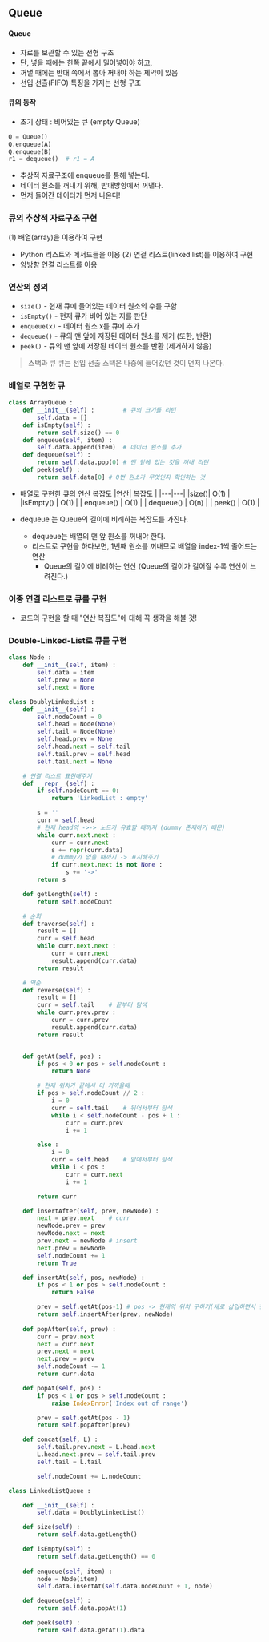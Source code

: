 ## Queue

#### Queue
* 자료를 보관할 수 있는 선형 구조
* 단, 넣을 때에는 한쪽 끝에서 밀어넣어야 하고,
* 꺼낼 때에는 반대 쪽에서 뽑아 꺼내야 하는 제약이 있음
* 선입 선출(FIFO) 특징을 가지는 선형 구조

#### 큐의 동작

* 초기 상태 : 비어있는 큐 (empty Queue)
```python
Q = Queue()
Q.enqueue(A)
Q.enqueue(B)
r1 = dequeue()  # r1 = A
```
* 추상적 자료구조에 enqueue를 통해 넣는다.
* 데이터 원소를 꺼내기 위해, 반대방향에서 꺼낸다.
* 먼저 들어간 데이터가 먼저 나온다!

### 큐의 추상적 자료구조 구현
(1) 배열(array)을 이용하여 구현
* Python 리스트와 메서드들을 이용
(2) 연결 리스트(linked list)를 이용하여 구현
* 양방향 연결 리스트를 이용

### 연산의 정의
* `size()` - 현재 큐에 들어있는 데이터 원소의 수를 구함
* `isEmpty()` - 현재 큐가 비어 있는 지를 판단
* `enqueue(x)` - 데이터 원소 x를 큐에 추가
* `dequeue()` - 큐의 맨 앞에 저장된 데이터 원소를 제거 (또한, 반환)
* `peek()` - 큐의 맨 앞에 저장된 데이터 원소를 반환 (제거하지 않음)

> 스택과 큐
> 큐는 선입 선출
> 스택은 나중에 들어갔던 것이 먼저 나온다.

### 배열로 구현한 큐
```python
class ArrayQueue :
    def __init__(self) :        # 큐의 크기를 리턴
        self.data = []
    def isEmpty(self) :
        return self.size() == 0
    def enqueue(self, item) :
        self.data.append(item)  # 데이터 원소를 추가
    def dequeue(self) :
        return self.data.pop(0) # 맨 앞에 있는 것을 꺼내 리턴
    def peek(self) :
        return self.data[0] # 0번 원소가 무엇인지 확인하는 것
```
* 배열로 구현한 큐의 연산 복잡도
|연산| 복잡도 | 
|---|---|
|size()| O(1) |
|isEmpty() | O(1) |
| enqueue() | O(1) | 
| dequeue() | O(n) | 
| peek() | O(1) |

* dequeue 는 Queue의 길이에 비례하는 복잡도를 가진다.
    * dequeue는 배열의 맨 앞 원소를 꺼내야 한다.
    * 리스트로 구현을 하다보면, 1번째 원소를 꺼내므로 배열을 index-1씩 줄어드는 연산
        * Queue의 길이에 비례하는 연산 (Queue의 길이가 길어질 수록 연산이 느려진다.)

### 이중 연결 리스트로 큐를 구현
* 코드의 구현을 할 때 "연산 복잡도"에 대해 꼭 생각을 해볼 것!

### Double-Linked-List로 큐를 구현
<!-- <details>
<summary>Double-Linked-List</summary>
<div markdown = "1"> -->
```python
class Node :
    def __init__(self, item) :
        self.data = item
        self.prev = None
        self.next = None

class DoublyLinkedList :
    def __init__(self) :
        self.nodeCount = 0
        self.head = Node(None)
        self.tail = Node(None) 
        self.head.prev = None 
        self.head.next = self.tail
        self.tail.prev = self.head
        self.tail.next = None

    # 연결 리스트 표현해주기
    def __repr__(self) :
        if self.nodeCount == 0:
            return 'LinkedList : empty'

        s = ''
        curr = self.head
        # 현재 head의 ->-> 노드가 유효할 때까지 (dummy 존재하기 때문)
        while curr.next.next :
            curr = curr.next
            s += repr(curr.data)
            # dummy가 없을 때까지 -> 표시해주기
            if curr.next.next is not None :
                s += '->'
        return s 

    def getLength(self) :
        return self.nodeCount

    # 순회
    def traverse(self) :
        result = []
        curr = self.head
        while curr.next.next :
            curr = curr.next
            result.append(curr.data)
        return result

    # 역순
    def reverse(self) :
        result = []
        curr = self.tail    # 끝부터 탐색
        while curr.prev.prev :
            curr = curr.prev
            result.append(curr.data)
        return result


    def getAt(self, pos) :
        if pos < 0 or pos > self.nodeCount :
            return None

        # 현재 위치가 끝에서 더 가까울때
        if pos > self.nodeCount // 2 :
            i = 0
            curr = self.tail    # 뒤어서부터 탐색
            while i < self.nodeCount - pos + 1 :
                curr = curr.prev
                i += 1

        else :
            i = 0
            curr = self.head    # 앞에서부터 탐색
            while i < pos :
                curr = curr.next
                i += 1

        return curr

    def insertAfter(self, prev, newNode) :
        next = prev.next    # curr
        newNode.prev = prev
        newNode.next = next
        prev.next = newNode # insert
        next.prev = newNode
        self.nodeCount += 1
        return True

    def insertAt(self, pos, newNode) :
        if pos < 1 or pos > self.nodeCount :
            return False

        prev = self.getAt(pos-1) # pos -> 현재의 위치 구하기(새로 삽입하면서 현재 위치는 prev가 된다.)
        return self.insertAfter(prev, newNode)
    
    def popAfter(self, prev) :
        curr = prev.next
        next = curr.next
        prev.next = next
        next.prev = prev
        self.nodeCount -= 1
        return curr.data

    def popAt(self, pos) :
        if pos < 1 or pos > self.nodeCount :
            raise IndexError('Index out of range')

        prev = self.getAt(pos - 1)
        return self.popAfter(prev)

    def concat(self, L) :
        self.tail.prev.next = L.head.next
        L.head.next.prev = self.tail.prev
        self.tail = L.tail

        self.nodeCount += L.nodeCount
```
<!-- </div>
</details> -->


```python
class LinkedListQueue :

    def __init__(self) :
        self.data = DoublyLinkedList()

    def size(self) :
        return self.data.getLength()

    def isEmpty(self) :
        return self.data.getLength() == 0
    
    def enqueue(self, item) :
        node = Node(item)
        self.data.insertAt(self.data.nodeCount + 1, node)

    def dequeue(self) :
        return self.data.popAt(1)

    def peek(self) :
        return self.data.getAt(1).data
```





